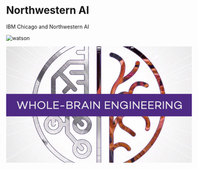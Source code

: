 # Northwestern AI

IBM Chicago and Northwestern AI 


![watson](logos/watson-logo) 

![northwestern-eng](logos/whole_brain_northwestern.jpg)







